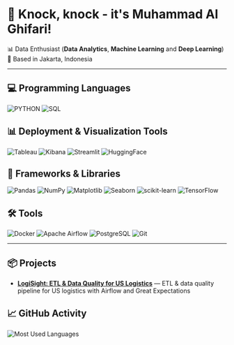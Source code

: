 # 🚪 Knock, knock - it's **Muhammad Al Ghifari**!

📊 Data Enthusiast (**Data Analytics**, **Machine Learning** and **Deep Learning**)  
📍 Based in Jakarta, Indonesia

---

## 💻 Programming Languages
![PYTHON](https://img.shields.io/badge/PYTHON-3776AB?style=for-the-badge&logo=python&logoColor=white&logoWidth=14)
![SQL](https://img.shields.io/badge/SQL-025E8C?style=for-the-badge&logo=postgresql&logoColor=white&logoWidth=14)

## 📊 Deployment & Visualization Tools
![Tableau](https://img.shields.io/badge/Tableau-E97627?style=for-the-badge&logo=tableau&logoColor=white&logoWidth=14)
![Kibana](https://img.shields.io/badge/Kibana-005571?style=for-the-badge&logo=kibana&logoColor=white&logoWidth=14)
![Streamlit](https://img.shields.io/badge/Streamlit-FF4B4B?style=for-the-badge&logo=streamlit&logoColor=white&logoWidth=14)
![HuggingFace](https://img.shields.io/badge/HuggingFace-FFD21E?style=for-the-badge&logo=huggingface&logoColor=black&logoWidth=14)

## 🧰 Frameworks & Libraries
![Pandas](https://img.shields.io/badge/Pandas-150458?style=for-the-badge&logo=pandas&logoColor=white&logoWidth=14)
![NumPy](https://img.shields.io/badge/NumPy-013243?style=for-the-badge&logo=numpy&logoColor=white&logoWidth=14)
![Matplotlib](https://img.shields.io/badge/Matplotlib-11557C?style=for-the-badge&logo=plotly&logoColor=white&logoWidth=14)
![Seaborn](https://img.shields.io/badge/Seaborn-4C8CBF?style=for-the-badge&logo=python&logoColor=white&logoWidth=14)
![scikit-learn](https://img.shields.io/badge/scikit--learn-F7931E?style=for-the-badge&logo=scikitlearn&logoColor=white&logoWidth=14)
![TensorFlow](https://img.shields.io/badge/TensorFlow-FF6F00?style=for-the-badge&logo=tensorflow&logoColor=white&logoWidth=14)

## 🛠️ Tools
![Docker](https://img.shields.io/badge/Docker-2496ED?style=for-the-badge&logo=docker&logoColor=white&logoWidth=14)
![Apache Airflow](https://img.shields.io/badge/Apache%20Airflow-017CEE?style=for-the-badge&logo=apacheairflow&logoColor=white&logoWidth=14)
![PostgreSQL](https://img.shields.io/badge/PostgreSQL-336791?style=for-the-badge&logo=postgresql&logoColor=white&logoWidth=14)
![Git](https://img.shields.io/badge/Git-F05032?style=for-the-badge&logo=git&logoColor=white&logoWidth=14)

---

## 📦 Projects
  
- [**LogiSight: ETL & Data Quality for US Logistics**](https://github.com/alghfrimh/ETL-Data-Quality-for-US-Logistics) — ETL & data quality pipeline for US logistics with Airflow and Great Expectations

## 📈 GitHub Activity
![Most Used Languages](https://github-profile-summary-cards.vercel.app/api/cards/most-commit-language?username=YOUR_USERNAME&theme=github_dark)
